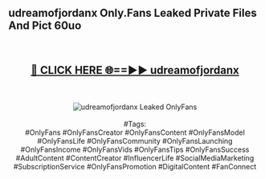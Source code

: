 <h2>udreamofjordanx Only.Fans Leaked Private Files And Pict 60uo</h2>
<br>
<div align="center">
<h2><a href="https://mediafiles.top/udreamofjordanx" rel="nofollow">🔴 CLICK HERE 🌐==►► udreamofjordanx</a></h2>
<br>
<br>
<a href="https://mediafiles.top/udreamofjordanx" rel="nofollow" data-target="animated-image.originalLink"><img src="https://i.ibb.co.com/WyWwxjT/player-gif2.gif" alt="udreamofjordanx Leaked OnlyFans" style="max-width: 100%; display: inline-block;" data-target="animated-image.originalImage"></a>
<br><br>
#Tags:
<br>
#OnlyFans #OnlyFansCreator #OnlyFansContent #OnlyFansModel #OnlyFansLife #OnlyFansCommunity #OnlyFansLaunching #OnlyFansIncome #OnlyFansVids #OnlyFansTips #OnlyFansSuccess #AdultContent #ContentCreator #InfluencerLife #SocialMediaMarketing #SubscriptionService #OnlyFansPromotion #DigitalContent #FanConnect
</div>
<br>